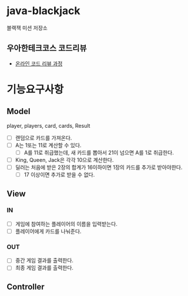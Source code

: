 # java-blackjack

블랙잭 미션 저장소

## 우아한테크코스 코드리뷰
- [온라인 코드 리뷰 과정](https://github.com/woowacourse/woowacourse-docs/blob/master/maincourse/README.md)

# 기능요구사항

## Model
player, players, card, cards, Result 

- [ ] 랜덤으로 카드를 가져온다.
- [ ] A는 1또는 11로 계산할 수 있다.
  - [ ] A를 11로 취급했는데, 새 카드를 뽑아서 21이 넘으면 A를 1로 취급한다.
- [ ] King, Queen, Jack은 각각 10으로 계산한다.
- [ ] 딜러는 처음에 받은 2장의 합계가 16이하이면 1장의 카드를 추가로 받아야한다.
  - [ ] 17 이상이면 추가로 받을 수 없다.

## View
### IN
- [ ] 게임에 참여하는 플레이어의 이름을 입력받는다. 
- [ ] 플레이어에게 카드를 나눠준다.

### OUT
- [ ] 중간 게임 결과를 출력한다.
- [ ] 최종 게임 결과를 출력한다.

## Controller

